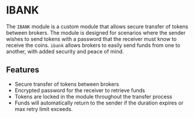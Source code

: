 # IBANK

The ``IBANK`` module is a custom module that allows secure transfer of tokens between brokers. The module is designed for scenarios where the sender wishes to send tokens with a password that the receiver must know to receive the coins. `ibank` allows brokers to easily send funds from one to another, with added security and peace of mind.

## Features

- Secure transfer of tokens between brokers
- Encrypted password for the receiver to retrieve funds
- Tokens are locked in the module throughout the transfer process
- Funds will automatically return to the sender if the duration expires or max retry limit exceeds.